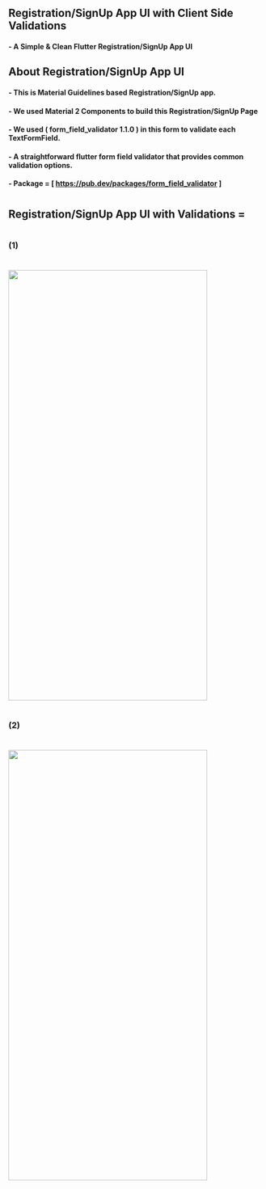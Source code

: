 ## Registration/SignUp App UI with Client Side Validations

#### - A Simple & Clean Flutter Registration/SignUp App UI

## About Registration/SignUp App UI

#### - This is Material Guidelines based Registration/SignUp app.
#### - We used Material 2 Components to build this Registration/SignUp Page
#### - We used ( form_field_validator 1.1.0 ) in this form to validate each TextFormField.
#### - A straightforward flutter form field validator that provides common validation options.
#### - Package = [ https://pub.dev/packages/form_field_validator ]
#
#
## Registration/SignUp App UI with Validations =
#
### (1)
#
<img src="https://user-images.githubusercontent.com/64002004/219004295-ea190f0b-f0aa-42a2-b1bc-612009b0c893.png" width="393" height="852">

#
### (2)
#
<img src="https://user-images.githubusercontent.com/64002004/219004629-c2dd8714-7658-4a2e-9638-0169331318e8.png" width="393" height="852">

